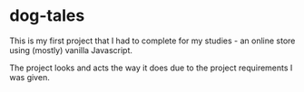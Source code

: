 # dog-tales

This is my first project that I had to complete for my studies - an online store using (mostly) vanilla Javascript.

The project looks and acts the way it does due to the project requirements I was given.
